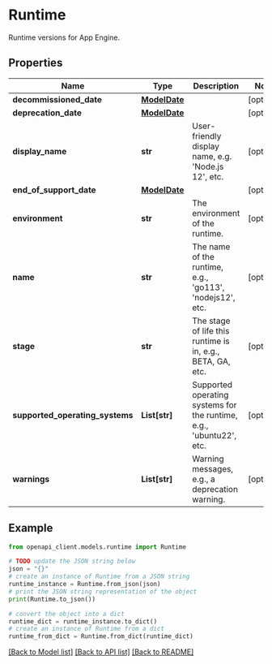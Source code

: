 # Runtime

Runtime versions for App Engine.

## Properties

Name | Type | Description | Notes
------------ | ------------- | ------------- | -------------
**decommissioned_date** | [**ModelDate**](ModelDate.md) |  | [optional] 
**deprecation_date** | [**ModelDate**](ModelDate.md) |  | [optional] 
**display_name** | **str** | User-friendly display name, e.g. &#39;Node.js 12&#39;, etc. | [optional] 
**end_of_support_date** | [**ModelDate**](ModelDate.md) |  | [optional] 
**environment** | **str** | The environment of the runtime. | [optional] 
**name** | **str** | The name of the runtime, e.g., &#39;go113&#39;, &#39;nodejs12&#39;, etc. | [optional] 
**stage** | **str** | The stage of life this runtime is in, e.g., BETA, GA, etc. | [optional] 
**supported_operating_systems** | **List[str]** | Supported operating systems for the runtime, e.g., &#39;ubuntu22&#39;, etc. | [optional] 
**warnings** | **List[str]** | Warning messages, e.g., a deprecation warning. | [optional] 

## Example

```python
from openapi_client.models.runtime import Runtime

# TODO update the JSON string below
json = "{}"
# create an instance of Runtime from a JSON string
runtime_instance = Runtime.from_json(json)
# print the JSON string representation of the object
print(Runtime.to_json())

# convert the object into a dict
runtime_dict = runtime_instance.to_dict()
# create an instance of Runtime from a dict
runtime_from_dict = Runtime.from_dict(runtime_dict)
```
[[Back to Model list]](../README.md#documentation-for-models) [[Back to API list]](../README.md#documentation-for-api-endpoints) [[Back to README]](../README.md)


